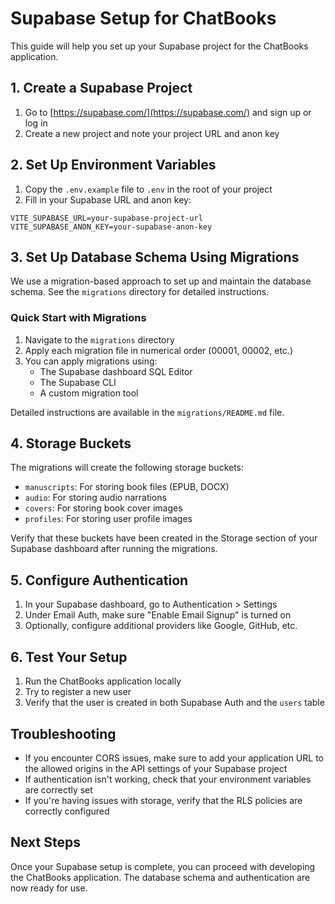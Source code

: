 # Supabase Setup for ChatBooks

This guide will help you set up your Supabase project for the ChatBooks application.

## 1. Create a Supabase Project

1. Go to [https://supabase.com/](https://supabase.com/) and sign up or log in
2. Create a new project and note your project URL and anon key

## 2. Set Up Environment Variables

1. Copy the `.env.example` file to `.env` in the root of your project
2. Fill in your Supabase URL and anon key:

```
VITE_SUPABASE_URL=your-supabase-project-url
VITE_SUPABASE_ANON_KEY=your-supabase-anon-key
```

## 3. Set Up Database Schema Using Migrations

We use a migration-based approach to set up and maintain the database schema. See the `migrations` directory for detailed instructions.

### Quick Start with Migrations

1. Navigate to the `migrations` directory
2. Apply each migration file in numerical order (00001, 00002, etc.)
3. You can apply migrations using:
   - The Supabase dashboard SQL Editor
   - The Supabase CLI
   - A custom migration tool

Detailed instructions are available in the `migrations/README.md` file.

## 4. Storage Buckets

The migrations will create the following storage buckets:

- `manuscripts`: For storing book files (EPUB, DOCX)
- `audio`: For storing audio narrations
- `covers`: For storing book cover images
- `profiles`: For storing user profile images

Verify that these buckets have been created in the Storage section of your Supabase dashboard after running the migrations.

## 5. Configure Authentication

1. In your Supabase dashboard, go to Authentication > Settings
2. Under Email Auth, make sure "Enable Email Signup" is turned on
3. Optionally, configure additional providers like Google, GitHub, etc.

## 6. Test Your Setup

1. Run the ChatBooks application locally
2. Try to register a new user
3. Verify that the user is created in both Supabase Auth and the `users` table

## Troubleshooting

- If you encounter CORS issues, make sure to add your application URL to the allowed origins in the API settings of your Supabase project
- If authentication isn't working, check that your environment variables are correctly set
- If you're having issues with storage, verify that the RLS policies are correctly configured

## Next Steps

Once your Supabase setup is complete, you can proceed with developing the ChatBooks application. The database schema and authentication are now ready for use.
